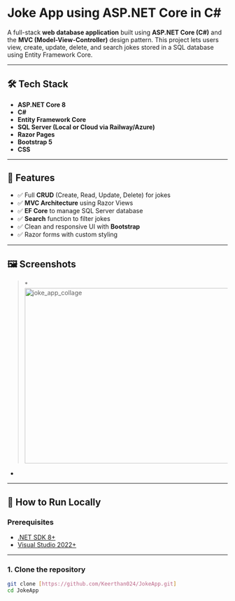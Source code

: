 # Joke App using ASP.NET Core in C#

A full-stack **web database application** built using **ASP.NET Core (C#)** and the **MVC (Model-View-Controller)** design pattern. This project lets users view, create, update, delete, and search jokes stored in a SQL database using Entity Framework Core.

---

## 🛠 Tech Stack

- **ASP.NET Core 8**
- **C#**
- **Entity Framework Core**
- **SQL Server (Local or Cloud via Railway/Azure)**
- **Razor Pages**
- **Bootstrap 5**
- **CSS**

---

## 🎯 Features

- ✅ Full **CRUD** (Create, Read, Update, Delete) for jokes
- ✅ **MVC Architecture** using Razor Views
- ✅ **EF Core** to manage SQL Server database
- ✅ **Search** function to filter jokes
- ✅ Clean and responsive UI with **Bootstrap**
- ✅ Razor forms with custom styling

---

## 🖼️ Screenshots

> *<img width="3162" height="400" alt="joke_app_collage" src="https://github.com/user-attachments/assets/66f5343d-dcb8-4a04-9d20-3680a26bc302" />
*
---

## 🚀 How to Run Locally

### Prerequisites

- [.NET SDK 8+](https://dotnet.microsoft.com/en-us/download)
- [Visual Studio 2022+](https://visualstudio.microsoft.com/)

---

### 1. Clone the repository

```bash
git clone [https://github.com/Keerthan024/JokeApp.git]
cd JokeApp
